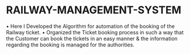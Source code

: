 # RAILWAY-MANAGEMENT-SYSTEM
• Here I Developed the Algorithm for automation of the booking of the Railway ticket.
• Organized the Ticket booking process in such a way that the Customer can book the tickets in an easy manner & the information regarding the booking is managed for the authorities.
